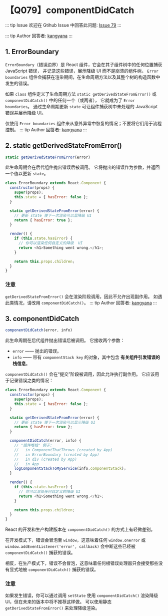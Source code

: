 # 【Q079】componentDidCatch


::: tip Issue
欢迎在 Gtihub Issue 中回答此问题: [Issue 79](https://github.com/kangyana/daily-question/issues/79)
:::

::: tip Author
回答者: [kangyana](https://github.com/kangyana)
:::
## 1. ErrorBoundary
`ErrorBoundary`（错误边界）是 React 组件，它会在其子组件树中的任何位置捕获 JavaScript 错误，
并记录这些错误，展示降级 UI 而不是崩溃的组件树。
`Error boundaries` 组件会捕获在渲染期间，在生命周期方法以及其整个树的构造函数中发生的错误。

如果 `class` 组件定义了生命周期方法 `static getDerivedStateFromError()` 或 `componentDidCatch()` 中的任何一个（或两者），
它就成为了 `Error boundaries`。
通过生命周期更新 `state` 可让组件捕获树中未处理的 JavaScript 错误并展示降级 UI。

仅使用 `Error boundaries` 组件来从意外异常中恢复的情况；不要将它们用于流程控制。
::: tip Author
回答者: [kangyana](https://github.com/kangyana)
:::
## 2. static getDerivedStateFromError()
```javascript
static getDerivedStateFromError(error)
```

此生命周期会在后代组件抛出错误后被调用。 它将抛出的错误作为参数，并返回一个值以更新 `state`。

```javascript
class ErrorBoundary extends React.Component {
  constructor(props) {
    super(props);
    this.state = { hasError: false };
  }

  static getDerivedStateFromError(error) {
    // 更新 state 使下一次渲染可以显降级 UI
    return { hasError: true };
  }

  render() {
    if (this.state.hasError) {
      // 你可以渲染任何自定义的降级  UI
      return <h1>Something went wrong.</h1>;
    }

    return this.props.children;
  }
}
```

### 注意
`getDerivedStateFromError()` 会在渲染阶段调用，因此不允许出现副作用。
 如遇此类情况，请改用 `componentDidCatch()`。
::: tip Author
回答者: [kangyana](https://github.com/kangyana)
:::
## 3. componentDidCatch
```javascript
componentDidCatch(error, info)
```

此生命周期在后代组件抛出错误后被调用。 它接收两个参数：

- `error` —— 抛出的错误。
- `info` —— 带有 `componentStack key` 的对象，其中包含 **有关组件引发错误的栈信息**。

`componentDidCatch()` 会在“提交”阶段被调用，因此允许执行副作用。
 它应该用于记录错误之类的情况：
 
```javascript
class ErrorBoundary extends React.Component {
  constructor(props) {
    super(props);
    this.state = { hasError: false };
  }

  static getDerivedStateFromError(error) {
    // 更新 state 使下一次渲染可以显示降级 UI
    return { hasError: true };
  }

  componentDidCatch(error, info) {
    // "组件堆栈" 例子:
    //   in ComponentThatThrows (created by App)
    //   in ErrorBoundary (created by App)
    //   in div (created by App)
    //   in App
    logComponentStackToMyService(info.componentStack);
  }

  render() {
    if (this.state.hasError) {
      // 你可以渲染任何自定义的降级 UI
      return <h1>Something went wrong.</h1>;
    }

    return this.props.children;
  }
}
```

React 的开发和生产构建版本在 `componentDidCatch()` 的方式上有轻微差别。

在开发模式下，错误会冒泡至 `window`，这意味着任何 `window.onerror` 或 `window.addEventListener('error', callback)` 会中断这些已经被 `componentDidCatch()` 捕获的错误。

相反，在生产模式下，错误不会冒泡，这意味着任何根错误处理器只会接受那些没有显式地被 `componentDidCatch()` 捕获的错误。

### 注意

如果发生错误，你可以通过调用 `setState` 使用 `componentDidCatch()` 渲染降级 UI，但在未来的版本中将不推荐这样做。
可以使用静态 `getDerivedStateFromError()` 来处理降级渲染。
